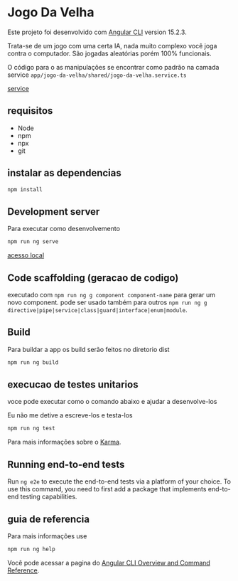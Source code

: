 # Jogo Da Velha

Este projeto foi desenvolvido com [Angular CLI](https://github.com/angular/angular-cli) version 15.2.3.

Trata-se de um jogo com uma certa IA, nada muito complexo você joga contra o computador. São jogadas aleatórias porém 100% funcionais.

O código para o as manipulações se encontrar como padrão na camada service `app/jogo-da-velha/shared/jogo-da-velha.service.ts`

[service](./src/app/jogo-da-velha/shared/jogo-da-velha.service.ts)

## requisitos

* Node
* npm
* npx
* git

## instalar as dependencias

```bash
npm install
```

## Development server

Para executar como desenvolvemento

```bash
npm run ng serve
```

[acesso local](http://localhost:4200/)

## Code scaffolding (geracao de codigo)

executado com `npm run ng g component component-name` para gerar um novo component. pode ser usado também para outros `npm run ng g directive|pipe|service|class|guard|interface|enum|module`.

## Build

Para buildar a app os build serão feitos no diretorio dist

```bash
npm run ng build
```

## execucao de testes unitarios

voce pode executar como o comando abaixo e ajudar a desenvolve-los

Eu não me detive a escreve-los e testa-los

```bash
npm run ng test
```

Para mais informações sobre o [Karma](https://karma-runner.github.io).

## Running end-to-end tests

Run `ng e2e` to execute the end-to-end tests via a platform of your choice. To use this command, you need to first add a package that implements end-to-end testing capabilities.

## guia de referencia

Para mais informações use

```bash
npm run ng help
```

Você pode acessar a pagina do [Angular CLI Overview and Command Reference](https://angular.io/cli).
